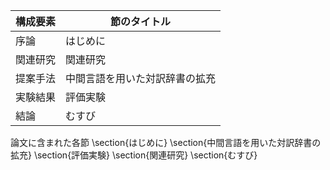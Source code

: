 構成要素 | 節のタイトル
 --- | --- 
序論 | はじめに
関連研究 | 関連研究
提案手法 | 中間言語を用いた対訳辞書の拡充
実験結果 | 評価実験
結論 | むすび

論文に含まれた各節
\section{はじめに}
\section{中間言語を用いた対訳辞書の拡充}
\section{評価実験}
\section{関連研究}
\section{むすび}
